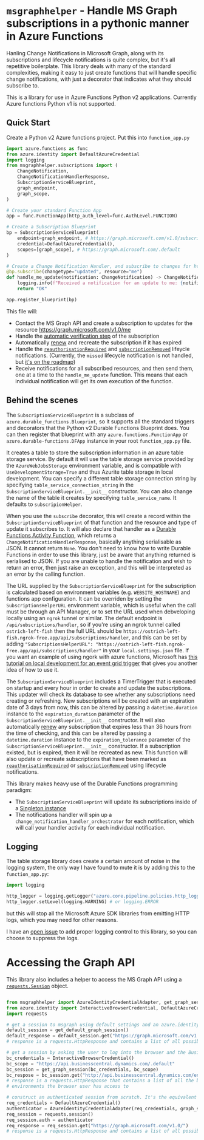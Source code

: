# `msgraphhelper` - Handle MS Graph subscriptions in a pythonic manner in Azure Functions

Hanling Change Notifications in Microsoft Graph, along with its subscriptions and lifecycle notifications is quite complex, but it's all repetitive boilerplate. This library deals with many of the standard complexities, making it easy to just create functions that will handle specific change notifications, with just a decorator that indicates what they should subscribe to.

This is a library for use in Azure Functions Python v2 applications. Currently Azure functions Python v1 is not supported.

## Quick Start

Create a Python v2 Azure functions project. Put this into `function_app.py`

```python
import azure.functions as func
from azure.identity import DefaultAzureCredential
import logging
from msgraphhelper.subscriptions import (
    ChangeNotification,
    ChangeNotificationHandlerResponse,
    SubscriptionServiceBlueprint,
    graph_endpoint,
    graph_scope,
)

# Create your standard Function App
app = func.FunctionApp(http_auth_level=func.AuthLevel.FUNCTION)

# Create a Subscription Blueprint
bp = SubscriptionServiceBlueprint(
    endpoint=graph_endpoint, # https://graph.microsoft.com/v1.0/subscriptions/
    credential=DefaultAzureCredential(),
    scopes=[graph_scope], # https://graph.microsoft.com/.default
)

# Create a Change Notification Handler, and subscribe to changes for https://graph.microsoft.com/v1.0/me
@bp.subscribe(changetype="updated", resource="me")
def handle_me_update(notification: ChangeNotification) -> ChangeNotificationHandlerResponse:
    logging.info(f"Received a notification for an update to me: {notification}")
    return "OK"

app.register_blueprint(bp)
```

This file will:

- Contact the MS Graph API and create a subscription to updates for the resource https://graph.microsoft.com/v1.0/me
- Handle the [automatic verification step](https://learn.microsoft.com/en-us/graph/change-notifications-delivery-webhooks?tabs=http#notificationurl-validation) of the subscription
- Automatically [renew](https://learn.microsoft.com/en-us/graph/change-notifications-delivery-webhooks?tabs=http#renew-a-subscription) and recreate the subscription if it has expired
- Handle the [`reauthorisationRequired`](https://learn.microsoft.com/en-us/graph/change-notifications-lifecycle-events?tabs=http#responding-to-reauthorizationrequired-notifications) and [`subscriptionRemoved`](https://learn.microsoft.com/en-us/graph/change-notifications-lifecycle-events?tabs=http#responding-to-subscriptionremoved-notifications) lifeycle notifications. (Currently, the `missed` lifecycle notification is not handled, but [it's on the roadmap](https://github.com/metamoof/azure-functions-graphhelper/issues/2))
- Receive notifications for all subscribed resources, and then send them, one at a time to the `handle_me_update` function. This means that each individual notification will get its own execution of the function.

## Behind the scenes

The `SubscriptionServiceBlueprint` is a subclass of `azure.durable_functions.Blueprint`, so it supports all the standard triggers and decorators that the Python v2 Durable Functions Blueprint does. You can then register that blueprint with any `azure.functions.FunctionApp` or `azure.durable-functions.DFApp` instance in your root `function_app.py` file.

It creates a table to store the subscription information in an azure table storage service. By default it will use the table storage service provided by the `AzureWebJobsStorage` environment variable, and is compatible with `UseDevelopmentStorage=True` and thus Azurite table storage in local development. You can specify a different table storage connection string by specifying `table_service_connection_string` in the `SubscriptionServiceBlueprint.__init__` constructor. You can also change the name of the table it creates by specifying `table_service_name`. It defaults to `subscripionHelper`.

When you use the `subscribe` decorator, this will create a record within the `SubscriptionServiceBlueprint` of that function and the resource and type of update it subscribes to. It will also declare that handler as a [Durable Functions Activity Function](https://learn.microsoft.com/en-us/azure/azure-functions/durable/durable-functions-types-features-overview#activity-functions), which returns a `ChangeNotificationHandlerResponse`, basically anything serialisable as JSON. It cannot return `None`. You don't need to know how to write Durable Functions in order to use this library, just be aware that anything returned is serialised to JSON. If you are unable to handle the notification and wish to return an error, then just raise an exception, and this will be interpreted as an error by the calling function.

The URL supplied by the `SubscriptionServiceBlueprint` for the subscription is calculated based on environment variables (e.g. `WEBSITE_HOSTNAME`) and functions app configuration. It can be overriden by setting the `SubscriptionsHelperURL` environment variable, which is useful when the call must be through an API Manager, or to set the URL used when debveloping locally using an `ngrok` tunnel or similar. The default endpoint is `/api/subscriptions/handler`, so if you're using an ngrok tunnel called `ostrich-left-fish` then the full URL should be `https://ostrich-left-fish.ngrok-free.app/api/subscriptions/handler`, and this can be set by adding `"SubscriptionsHelperURL": "https://ostrich-left-fish.ngrok-free.app/api/subscriptions/handler"` in your `local.settings.json` file. If you want an example of using ngork with azure functions, Microsoft has [this tutorial on local development for an event grid trigger](https://learn.microsoft.com/en-us/azure/azure-functions/functions-event-grid-blob-trigger?tabs=isolated-process%2Cnodejs-v4&pivots=programming-language-python) that gives you another idea of how to use it.

The `SubscriptionServiceBlueprint` includes a TimerTrigger that is executed on startup and every hour in order to create and update the subscriptions. This updater will check its database to see whether any subscriptions need creating or refreshing. New subscriptions will be created with an expiration date of 3 days from now, this can be altered by passing a `datetime.duration` instance to the `expiration_duration` parameter of the `SubscriptionServiceBlueprint.__init__` constructor. It will also automatically [renew](https://learn.microsoft.com/en-us/graph/change-notifications-delivery-webhooks?tabs=http#renew-a-subscription) any subscription that expires less than 36 hours from the time of checking, and this can be altered by passing a `datetime.duration` instance to the `expiration_tolerance` parameter of the `SubscriptionServiceBlueprint.__init__` constructor. If a subscription existed, but is expired, then it will be recreated as new. This function will also update or recreate subscriptions that have been marked as [`reauthorisationRequired`](https://learn.microsoft.com/en-us/graph/change-notifications-lifecycle-events?tabs=http#responding-to-reauthorizationrequired-notifications) or [`subscriptionRemoved`](https://learn.microsoft.com/en-us/graph/change-notifications-lifecycle-events?tabs=http#responding-to-subscriptionremoved-notifications) using lifecycle notifications.

This library makes heavy use of the Durable Functions programming paradigm:

- The `SubscriptionServiceBlueprint` will update its subscriptions inside of a [Singleton instance](https://learn.microsoft.com/en-us/azure/azure-functions/durable/durable-functions-singletons?tabs=python)
- The notifications handler will spin up a `change_notification_handler_orchestrator` for each notification, which will call your handler activity for each individual notification.

## Logging

The table storage library does create a certain amount of noise in the logging system, the only way I have found to mute it is by adding this to the `function_app.py`:

```python
import logging

http_logger = logging.getLogger("azure.core.pipeline.policies.http_logging_policy")
http_logger.setLevel(logging.WARNING) # or logging.ERROR
```

but this will stop all the Microsoft Azure SDK libraries from emitting HTTP logs, which you may need for other reasons.

I have an [open issue](https://github.com/metamoof/azure-functions-graphhelper/issues/4) to add proper logging control to this library, so you can choose to suppress the logs.

# Accessing the Graph API

This library also includes a helper to access the MS Graph API using a [`requests.Session`](https://docs.python-requests.org/en/latest/user/advanced/#session-objects) object.

```python

from msgraphhelper import AzureIdentityCredentialAdapter, get_graph_session, get_default_graph_session, graph_scope
from azure.identity import InteractiveBrowserCredential, DefaultAzureCredential
import requests

# get a session to msgraph using default settings and an azure.identity.DefaultAzureCredential
default_session = get_default_graph_session()
default_response = default_session.get("https://graph.microsoft.com/v1.0/")
# response is a requests.HttpResponse and contains a list of all possible enpoints

# get a session by asking the user to log into the browser and the Business Central scope
bc_credentials = InteractiveBrowserCredential()
bc_scope = "https://api.businesscentral.dynamics.com/.default"
bc_session = get_graph_session(bc_credentials, bc_scope)
bc_respose = bc_session.get("http://api.businesscentral.dynamics.com/environments/v1.1")
# response is a requests.HttpResponse that contains a list of all the business central
# environments the browser user has access to

# construct an authenticated session from scratch. It's the equivalent of get_default_graph_session
req_credentials = DefaultAzureCredential()
authenticator = AzureIdentityCredentialAdapter(req_credentials, graph_scope)
req_session = requests.session()
req_session.auth = authenticator
req_response = req_session.get("https://graph.microsoft.com/v1.0/")
# response is a requests.HttpResponse and contains a list of all possible enpoints
```
